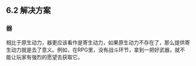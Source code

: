 
## 6.2 解决方案


### 器

相比于原生动力，器更应该看作是寄生动力，如果原生动力不存在了，那么提供寄生动力就是去了意义。例如，在RPG里，没有战斗环节，拿到一把好武器，就不能让玩家有强烈的愿望去获取它。